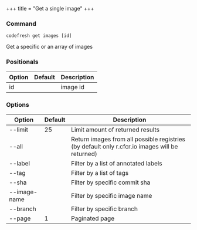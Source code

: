 +++
title = "Get a single image"
+++

### Command
`codefresh get images [id]`

Get a specific or an array of images
### Positionals

Option | Default | Description
--------- | ----------- | -----------
id |  | image id
### Options

Option | Default | Description
--------- | ----------- | -----------
--limit | 25 | Limit amount of returned results
--all |  | Return images from all possible registries (by default only r.cfcr.io images will be returned)
--label |  | Filter by a list of annotated labels
--tag |  | Filter by a list of tags
--sha |  | Filter by specific commit sha
--image-name |  | Filter by specific image name
--branch |  | Filter by specific branch
--page | 1 | Paginated page
